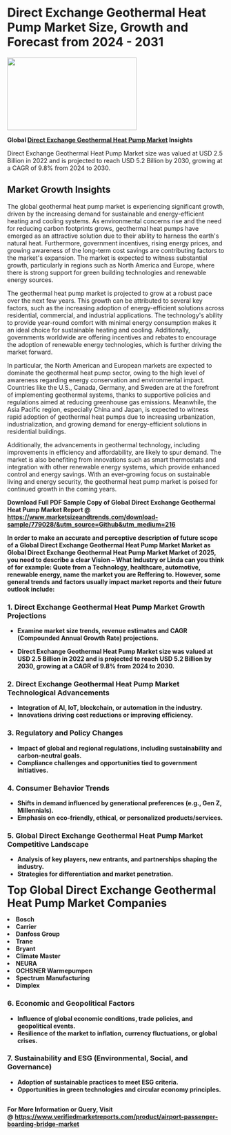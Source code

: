 <H1>Direct Exchange Geothermal Heat Pump Market Size, Growth and Forecast from 2024 - 2031</H1><img class="aligncenter size-medium wp-image-584254" src="https://thirdeyenews.in/wp-content/uploads/2024/09/Global-Market-Research-300x168.jpeg" alt="" width="300" height="168" /><p><strong>Global&nbsp;<a href="https://www.marketsizeandtrends.com/download-sample/779028/&amp;utm_source=Github&utm_medium=216">Direct Exchange Geothermal Heat Pump Market</a> Insights</strong></p><p>Direct Exchange Geothermal Heat Pump Market size was valued at USD 2.5 Billion in 2022 and is projected to reach USD 5.2 Billion by 2030, growing at a CAGR of 9.8% from 2024 to 2030.</p><p><h2>Market Growth Insights</h2> <p>The global geothermal heat pump market is experiencing significant growth, driven by the increasing demand for sustainable and energy-efficient heating and cooling systems. As environmental concerns rise and the need for reducing carbon footprints grows, geothermal heat pumps have emerged as an attractive solution due to their ability to harness the earth's natural heat. Furthermore, government incentives, rising energy prices, and growing awareness of the long-term cost savings are contributing factors to the market's expansion. The market is expected to witness substantial growth, particularly in regions such as North America and Europe, where there is strong support for green building technologies and renewable energy sources.</p> <p><strong></strong></p> <p>The geothermal heat pump market is projected to grow at a robust pace over the next few years. This growth can be attributed to several key factors, such as the increasing adoption of energy-efficient solutions across residential, commercial, and industrial applications. The technology's ability to provide year-round comfort with minimal energy consumption makes it an ideal choice for sustainable heating and cooling. Additionally, governments worldwide are offering incentives and rebates to encourage the adoption of renewable energy technologies, which is further driving the market forward.</p> <p>In particular, the North American and European markets are expected to dominate the geothermal heat pump sector, owing to the high level of awareness regarding energy conservation and environmental impact. Countries like the U.S., Canada, Germany, and Sweden are at the forefront of implementing geothermal systems, thanks to supportive policies and regulations aimed at reducing greenhouse gas emissions. Meanwhile, the Asia Pacific region, especially China and Japan, is expected to witness rapid adoption of geothermal heat pumps due to increasing urbanization, industrialization, and growing demand for energy-efficient solutions in residential buildings.</p> <p>Additionally, the advancements in geothermal technology, including improvements in efficiency and affordability, are likely to spur demand. The market is also benefiting from innovations such as smart thermostats and integration with other renewable energy systems, which provide enhanced control and energy savings. With an ever-growing focus on sustainable living and energy security, the geothermal heat pump market is poised for continued growth in the coming years.</p> <p><strong></p><p><span class=""><strong>Download Full PDF Sample Copy of Global Direct Exchange Geothermal Heat Pump Market Report</strong> @ <a href="https://www.marketsizeandtrends.com/download-sample/779028/&amp;utm_source=Github&utm_medium=216" target="_blank">https://www.marketsizeandtrends.com/download-sample/779028/&amp;utm_source=Github&utm_medium=216</a></span></p><p>In order to make an accurate and perceptive description of future scope of a Global&nbsp;Direct Exchange Geothermal Heat Pump Market Market as Global&nbsp;Direct Exchange Geothermal Heat Pump Market Market of 2025, you need to describe a clear Vision &ndash; What Industry or Linda can you think of for example: Quote from a Technology, healthcare, automotive, renewable energy, name the market you are Reffering to. However, some general trends and factors usually impact market reports and their future outlook include:</p><h3>1.&nbsp;<strong>Direct Exchange Geothermal Heat Pump Market Growth Projections</strong></h3><ul><li>Examine market size trends, revenue estimates and CAGR (Compounded Annual Growth Rate) projections.</li><li><p>Direct Exchange Geothermal Heat Pump Market size was valued at USD 2.5 Billion in 2022 and is projected to reach USD 5.2 Billion by 2030, growing at a CAGR of 9.8% from 2024 to 2030.</p></li></ul><h3>2.&nbsp;<strong>Direct Exchange Geothermal Heat Pump Market Technological Advancements</strong></h3><ul><li>Integration of AI, IoT, blockchain, or automation in the industry.</li><li>Innovations driving cost reductions or improving efficiency.</li></ul><h3>3.&nbsp;<strong>Regulatory and Policy Changes</strong></h3><ul><li>Impact of global and regional regulations, including sustainability and carbon-neutral goals.</li><li>Compliance challenges and opportunities tied to government initiatives.</li></ul><h3>4.&nbsp;<strong>Consumer Behavior Trends</strong></h3><ul><li>Shifts in demand influenced by generational preferences (e.g., Gen Z, Millennials).</li><li>Emphasis on eco-friendly, ethical, or personalized products/services.</li></ul><h3>5.&nbsp;<strong>Global Direct Exchange Geothermal Heat Pump Market Competitive Landscape</strong></h3><ul><li>Analysis of key players, new entrants, and partnerships shaping the industry.</li><li>Strategies for differentiation and market penetration.</li></ul><p data-pm-slice="1 1 []"><span style="color: inherit; font-family: inherit; font-size: 25px;">Top Global Direct Exchange Geothermal Heat Pump Market Companies</span></p><div class="" data-test-id=""><p><li>Bosch</li><li> Carrier</li><li> Danfoss Group</li><li> Trane</li><li> Bryant</li><li> Climate Master</li><li> NEURA</li><li> OCHSNER Warmepumpen</li><li> Spectrum Manufacturing</li><li> Dimplex</li></p></div><h3>6.&nbsp;<strong>Economic and Geopolitical Factors</strong></h3><ul><li>Influence of global economic conditions, trade policies, and geopolitical events.</li><li>Resilience of the market to inflation, currency fluctuations, or global crises.</li></ul><h3>7.&nbsp;<strong>Sustainability and ESG (Environmental, Social, and Governance)</strong></h3><ul><li>Adoption of sustainable practices to meet ESG criteria.</li><li>Opportunities in green technologies and circular economy principles.</li></ul><h2><strong style="font-size: 14px;">For More Information or Query, Visit @&nbsp;</strong><a style="background-color: #ffffff; font-size: 14px;" href="https://www.marketsizeandtrends.com/report/direct-exchange-geothermal-heat-pump-market/" target="_blank">https://www.verifiedmarketreports.com/product/airport-passenger-boarding-bridge-market</a></h2>
